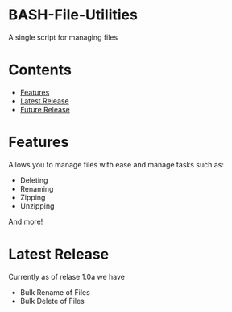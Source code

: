 # BASH-File-Utilities
A single script for managing files


# Contents
- [Features](#Features)
- [Latest Release](#latest-release) 
- [Future Release](#future-release)

# Features

Allows you to manage files with ease and manage tasks such as:

- Deleting
- Renaming
- Zipping
- Unzipping 

And more!

# Latest Release

Currently as of relase 1.0a we have

- Bulk Rename of Files
- Bulk Delete of Files